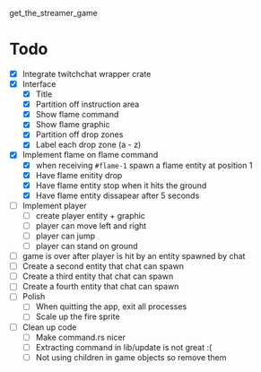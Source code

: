 get_the_streamer_game

# Todo

- [x] Integrate twitchchat wrapper crate
- [x] Interface
  - [x] Title
  - [x] Partition off instruction area
  - [x] Show flame command
  - [x] Show flame graphic
  - [x] Partition off drop zones
  - [x] Label each drop zone (a - z)
- [x] Implement flame on flame command
  - [x] when receiving `#flame-1` spawn a flame entity at position 1
  - [x] Have flame enitity drop
  - [x] Have flame entity stop when it hits the ground
  - [x] Have flame entity dissapear after 5 seconds
- [ ] Implement player
  - [ ] create player entity + graphic
  - [ ] player can move left and right
  - [ ] player can jump
  - [ ] player can stand on ground
- [ ] game is over after player is hit by an entity spawned by chat
- [ ] Create a second entity that chat can spawn
- [ ] Create a third entity that chat can spawn
- [ ] Create a fourth entity that chat can spawn
- [ ] Polish
  - [ ] When quitting the app, exit all processes
  - [ ] Scale up the fire sprite
- [ ] Clean up code
  - [ ] Make command.rs nicer
  - [ ] Extracting command in lib/update is not great :(
  - [ ] Not using children in game objects so remove them

